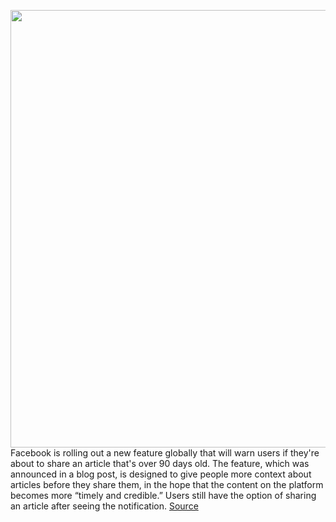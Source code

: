 <img src='https://cdn.vox-cdn.com/thumbor/p7mTJ8Mfj_KNlfn13jxsaeEADUc=/0x0:1536x864/1200x800/filters:focal(646x310:890x554)/cdn.vox-cdn.com/uploads/chorus_image/image/66985673/NRP_More_Context_for_News_Articles_on_Facebook_FINAL.0.jpg' width='700px' /><br/>
Facebook is rolling out a new feature globally that will warn users if they're about to share an article that's over 90 days old. The feature, which was announced in a blog post, is designed to give people more context about articles before they share them, in the hope that the content on the platform becomes more “timely and credible.” Users still have the option of sharing an article after seeing the notification.
<a href='https://www.theverge.com/21304173/facebook-old-news-articles-warning-notification-time'> Source <a/>